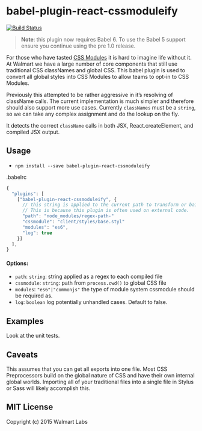 # babel-plugin-react-cssmoduleify

[![Build Status](https://travis-ci.org/walmartreact/babel-plugin-react-cssmoduleify.svg)](https://travis-ci.org/walmartreact/babel-plugin-react-cssmoduleify)

> **Note**: this plugin now requires Babel 6. To use the Babel 5 support ensure
> you continue using the pre 1.0 release.

For those who have tasted [CSS Modules](https://github.com/css-modules/css-modules)
it is hard to imagine life without it. At Walmart we have a large number of core
components that still use traditional CSS classNames and global CSS. This babel
plugin is used to convert all global styles into CSS Modules to allow teams to
opt-in to CSS Modules.

Previously this attempted to be rather aggressive in it’s resolving of className
calls. The current implementation is much simpler and therefore should also
support more use cases. Currently `classNames` must be a `string`, so we can
take any complex assignment and do the lookup on the fly.

It detects the correct `className` calls in both JSX, React.createElement, and
compiled JSX output.

## Usage

* `npm install --save babel-plugin-react-cssmoduleify`

.babelrc

```js
{
  "plugins": [
    ["babel-plugin-react-cssmoduleify", {
      // this string is applied to the current path to transform or bail out.
      // This is because this plugin is often used on external code.
      "path": "node_modules/regex-path-"
      "cssmodule": "client/styles/base.styl"
      "modules": "es6",
      "log": true
    }]
  ],
}
```

#### Options:

* `path`: `string`: string applied as a regex to each compiled file
* `cssmodule`: `string`: path from `process.cwd()` to global CSS file
* `modules`: `"es6"|"commonjs"` the type of module system cssmodule should be required as.
* `log`: `boolean` log potentially unhandled cases. Default to false.

## Examples

Look at the unit tests.

## Caveats

This assumes that you can get all exports into one file. Most CSS Preprocessors
build on the global nature of CSS and have their own internal global worlds.
Importing all of your traditional files into a single file in Stylus or Sass
will likely accomplish this.

## MIT License

Copyright (c) 2015 Walmart Labs

